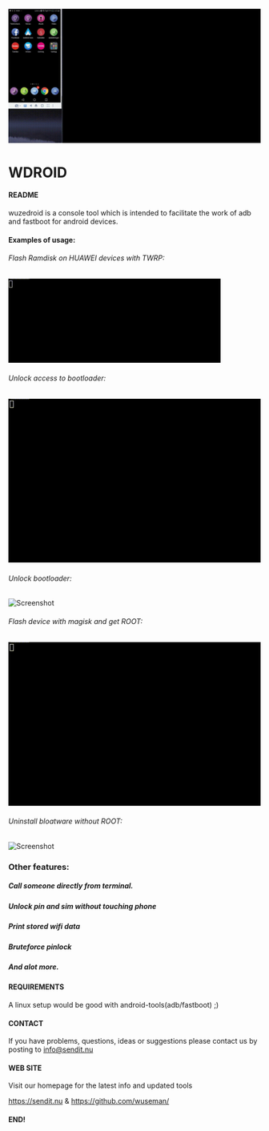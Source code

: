 ![Screenshot](/files/wdroid.gif)

# WDROID

#### README

wuzedroid is a console tool which is intended to facilitate
the work of adb and fastboot for android devices.

#### Examples of usage:

###### Flash Ramdisk on HUAWEI devices with TWRP: 
![Screenshot](_images/flash-ramdisk.gif)

###### Unlock access to bootloader:
![Screenshot](_images/unlock-bootloader.gif)

###### Unlock bootloader:
![Screenshot](_images/fastboot-unlock.gif)

###### Flash device with magisk and get ROOT:
![Screenshot](_images/flash_magisk.gif)

###### Uninstall bloatware without ROOT:
![Screenshot](_images/uninstall_bloatware.gif)


### Other features:
##### Call someone directly from terminal.
##### Unlock pin and sim without touching phone
##### Print stored wifi data
##### Bruteforce pinlock
##### And alot more.

#### REQUIREMENTS

A linux setup would be good with android-tools(adb/fastboot) ;)

#### CONTACT 

If you have problems, questions, ideas or suggestions please contact
us by posting to info@sendit.nu

#### WEB SITE

Visit our homepage for the latest info and updated tools

https://sendit.nu & https://github.com/wuseman/

#### END!
